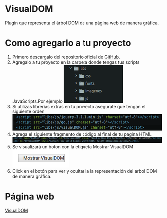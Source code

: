 # VisualDOM
Plugin que representa el árbol DOM de una página web de manera gráfica.

# Como agregarlo a tu proyecto
1. Primero descargalo del repositorio oficial de [GitHub](https://github.com/edielmendez/VisualDOM/).
2. Agregalo a tu proyecto en la carpeta donde tengas tus scripts JavaScripts.Por ejemplo
![GitHub Logo](/libs/imagenes/tres.png)
3. Si utilizas librerias extras en tu proyecto asegurate que tengan el siguiente orden
![GitHub Logo](/libs/imagenes/uno.png)
4. Agrega el siguiente fragmento de código al final de tu pagina HTML
![GitHub Logo](/libs/imagenes/dos.png)
5. Se visualizará un boton con la etiqueta Mostrar VisualDOM
![GitHub Logo](/libs/imagenes/cuatro.png)
6. Click en el botón para ver y ocultar la la representación del arbol DOM de manera gráfica.
# Página web

[VisualDOM](https://edielmendez.github.io/VisualDOM/)
